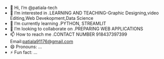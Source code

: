 - 👋 Hi, I’m @patiala-tech
- 👀 I’m interested in .LEARNING AND TEACHING-Graphic Designing,video Editing,Web Devekopment,Data Science
- 🌱 I’m currently learning .PYTHON, STREAMLIT
- 💞️ I’m looking to collaborate on .PREPARING WEB APPLICATIONS
- 📫 How to reach me .CONTACT NUMBER 918437397399 Email:patiala91176@gmail.com
- 😄 Pronouns: ...
- ⚡ Fun fact: ...

<!---
patiala-tech/patiala-tech is a ✨ special ✨ repository because its `README.md` (this file) appears on your GitHub profile.
You can click the Preview link to take a look at your changes.
--->
